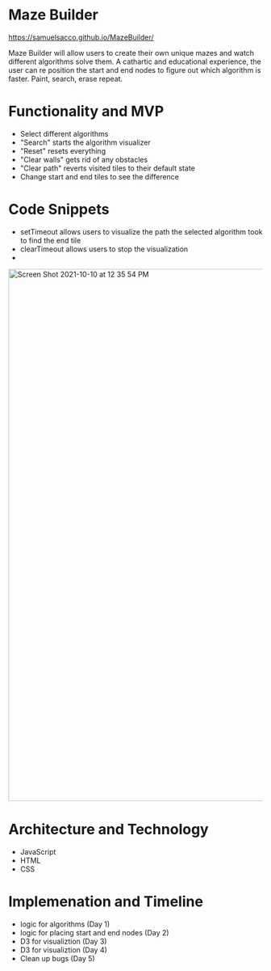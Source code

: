 # Maze Builder
https://samuelsacco.github.io/MazeBuilder/

Maze Builder will allow users to create their own unique mazes and watch different algorithms solve them. A cathartic and educational experience, the user can re position the start and end nodes to figure out which algorithm is faster. Paint, search, erase repeat. 

<!-- # Wireframe
<img width="1024" alt="Screen Shot 2021-07-26 at 9 48 21 AM" src="https://user-images.githubusercontent.com/76980320/127000984-8f6bad5d-65b9-4f32-8b74-44e582e984d4.png"> -->

# Functionality and MVP
* Select different algorithms
* "Search" starts the algorithm visualizer
* "Reset" resets everything
* "Clear walls" gets rid of any obstacles
* "Clear path" reverts visited tiles to their default state
* Change start and end tiles to see the difference

# Code Snippets
* setTimeout allows users to visualize the path the selected algorithm took to find the end tile
* clearTimeout allows users to stop the visualization
* 
<img width="1053" alt="Screen Shot 2021-10-10 at 12 35 54 PM" src="https://user-images.githubusercontent.com/76980320/136710877-3f331b1d-cae2-40b5-ab2d-fc05d3f7abf6.png">

# Architecture and Technology
* JavaScript
* HTML
* CSS

# Implemenation and Timeline
* logic for algorithms (Day 1)
* logic for placing start and end nodes (Day 2)
* D3 for visualiztion (Day 3)
* D3 for visualiztion (Day 4)
* Clean up bugs (Day 5)
